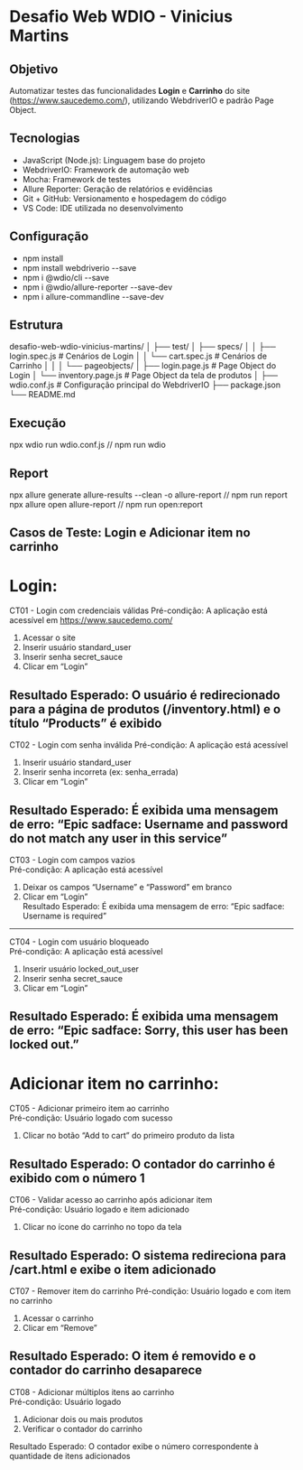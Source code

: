 # Desafio Web WDIO - Vinicius Martins

## Objetivo
Automatizar testes das funcionalidades **Login** e **Carrinho** do site (https://www.saucedemo.com/), utilizando WebdriverIO e padrão Page Object.

## Tecnologias
- JavaScript (Node.js):	Linguagem base do projeto
- WebdriverIO:	Framework de automação web
- Mocha:	Framework de testes
- Allure Reporter:	Geração de relatórios e evidências
- Git + GitHub:	Versionamento e hospedagem do código
- VS Code:	IDE utilizada no desenvolvimento

## Configuração

 - npm install
 - npm install webdriverio --save
 - npm i @wdio/cli --save
 - npm i @wdio/allure-reporter --save-dev
 - npm i allure-commandline --save-dev

## Estrutura


desafio-web-wdio-vinicius-martins/
│
├── test/
│   ├── specs/
│   │   ├── login.spec.js       # Cenários de Login
│   │   └── cart.spec.js        # Cenários de Carrinho
│   │
│   └── pageobjects/
│       ├── login.page.js       # Page Object do Login
│       └── inventory.page.js   # Page Object da tela de produtos
│
├── wdio.conf.js                # Configuração principal do WebdriverIO
├── package.json
└── README.md

## Execução

npx wdio run wdio.conf.js // npm run wdio

## Report

npx allure generate allure-results --clean -o allure-report // npm run report
npx allure open allure-report // npm run open:report

## Casos de Teste: Login e Adicionar item no carrinho

# Login:

CT01 - Login com credenciais válidas
Pré-condição: A aplicação está acessível em https://www.saucedemo.com/

1. Acessar o site
2. Inserir usuário standard_user
3. Inserir senha secret_sauce
4. Clicar em “Login”	

Resultado Esperado: O usuário é redirecionado para a página de produtos (/inventory.html) e o título “Products” é exibido
---------------------------------------------------------------------------------------------------------------------------------------
CT02 - Login com senha inválida	
Pré-condição: A aplicação está acessível	

1. Inserir usuário standard_user
2. Inserir senha incorreta (ex: senha_errada)
3. Clicar em “Login”	

Resultado Esperado: É exibida uma mensagem de erro: “Epic sadface: Username and password do not match any user in this service”
---------------------------------------------------------------------------------------------------------------------------------------
CT03 - Login com campos vazios	
Pré-condição: A aplicação está acessível	
1. Deixar os campos “Username” e “Password” em branco
2. Clicar em “Login”	
Resultado Esperado: É exibida uma mensagem de erro: “Epic sadface: Username is required”
---------------------------------------------------------------------------------------------------------------------------------------
CT04 - Login com usuário bloqueado	
Pré-condição: A aplicação está acessível	

1. Inserir usuário locked_out_user
2. Inserir senha secret_sauce
3. Clicar em “Login”	

Resultado Esperado: É exibida uma mensagem de erro: “Epic sadface: Sorry, this user has been locked out.”
---------------------------------------------------------------------------------------------------------------------------------------

# Adicionar item no carrinho:

CT05 - Adicionar primeiro item ao carrinho	
Pré-condição: Usuário logado com sucesso	

1. Clicar no botão “Add to cart” do primeiro produto da lista	

Resultado Esperado: O contador do carrinho é exibido com o número 1
---------------------------------------------------------------------------------------------------------------------------------------
CT06 - Validar acesso ao carrinho após adicionar item	
Pré-condição: Usuário logado e item adicionado	

1. Clicar no ícone do carrinho no topo da tela	

Resultado Esperado: O sistema redireciona para /cart.html e exibe o item adicionado
---------------------------------------------------------------------------------------------------------------------------------------
CT07 - Remover item do carrinho	
Pré-condição: Usuário logado e com item no carrinho	

1. Acessar o carrinho
2. Clicar em “Remove”	

Resultado Esperado: O item é removido e o contador do carrinho desaparece
---------------------------------------------------------------------------------------------------------------------------------------
CT08 - Adicionar múltiplos itens ao carrinho	
Pré-condição: Usuário logado	

1. Adicionar dois ou mais produtos
2. Verificar o contador do carrinho	

Resultado Esperado: O contador exibe o número correspondente à quantidade de itens adicionados